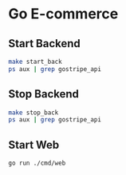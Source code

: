 # Go E-commerce

## Start Backend

```sh
make start_back
ps aux | grep gostripe_api
```

## Stop Backend

```sh
make stop_back
ps aux | grep gostripe_api
```

## Start Web

```sh
go run ./cmd/web
```
